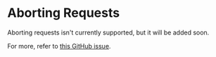 # Aborting Requests

Aborting requests isn't currently supported, but it will be added soon.

For more, refer to [this GitHub issue](https://github.com/jmeas/react-request/issues/26).
